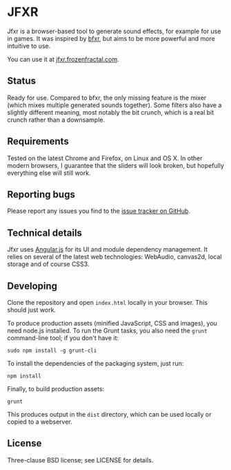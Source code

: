 JFXR
====

Jfxr is a browser-based tool to generate sound effects, for example for use in
games. It was inspired by [bfxr](http://www.bfxr.net/), but aims to be more
powerful and more intuitive to use.

You can use it at [jfxr.frozenfractal.com](http://jfxr.frozenfractal.com).

Status
------

Ready for use. Compared to bfxr, the only missing feature is the mixer (which
mixes multiple generated sounds together). Some filters also have a slightly
different meaning, most notably the bit crunch, which is a real bit crunch
rather than a downsample.

Requirements
------------

Tested on the latest Chrome and Firefox, on Linux and OS X. In other modern
browsers, I guarantee that the sliders will look broken, but hopefully
everything else will still work.

Reporting bugs
--------------

Please report any issues you find to the [issue tracker on
GitHub](https://github.com/ttencate/jfxr/issues).

Technical details
-----------------

Jfxr uses [Angular.js](https://angularjs.org/) for its UI and module dependency
management. It relies on several of the latest web technologies: WebAudio,
canvas2d, local storage and of course CSS3.

Developing
----------

Clone the repository and open `index.html` locally in your browser. This should
just work.

To produce production assets (minified JavaScript, CSS and images), you need
node.js installed. To run the Grunt tasks, you also need the `grunt`
command-line tool; if you don't have it:

    sudo npm install -g grunt-cli

To install the dependencies of the packaging system, just run:

    npm install

Finally, to build production assets:

    grunt

This produces output in the `dist` directory, which can be used locally or
copied to a webserver.

License
-------

Three-clause BSD license; see LICENSE for details.
